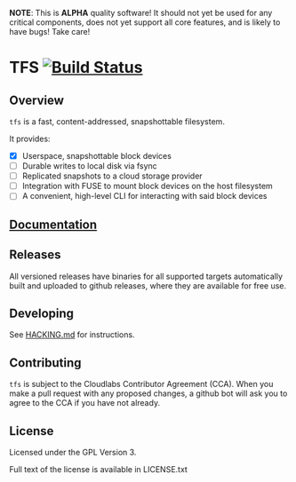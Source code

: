 **NOTE**: This is **ALPHA** quality software! It should not yet be used for any
critical components, does not yet support all core features, and is likely
to have bugs! Take care!

# TFS [![Build Status](https://travis-ci.org/terminalcloud/tfs.svg?branch=master)](https://travis-ci.org/terminalcloud/tfs)

## Overview

`tfs` is a fast, content-addressed, snapshottable filesystem.

It provides:
  - [x] Userspace, snapshottable block devices
  - [ ] Durable writes to local disk via fsync
  - [ ] Replicated snapshots to a cloud storage provider
  - [ ] Integration with FUSE to mount block devices on the host filesystem
  - [ ] A convenient, high-level CLI for interacting with said block devices

## [Documentation](https://crates.fyi/crates/tfs/0.1.3)

## Releases

All versioned releases have binaries for all supported targets automatically
built and uploaded to github releases, where they are available for free use.

## Developing

See [HACKING.md](HACKING.md) for instructions.

## Contributing

`tfs` is subject to the Cloudlabs Contributor Agreement (CCA). When you
make a pull request with any proposed changes, a github bot will ask you to agree
to the CCA if you have not already.

## License

Licensed under the GPL Version 3.

Full text of the license is available in LICENSE.txt

